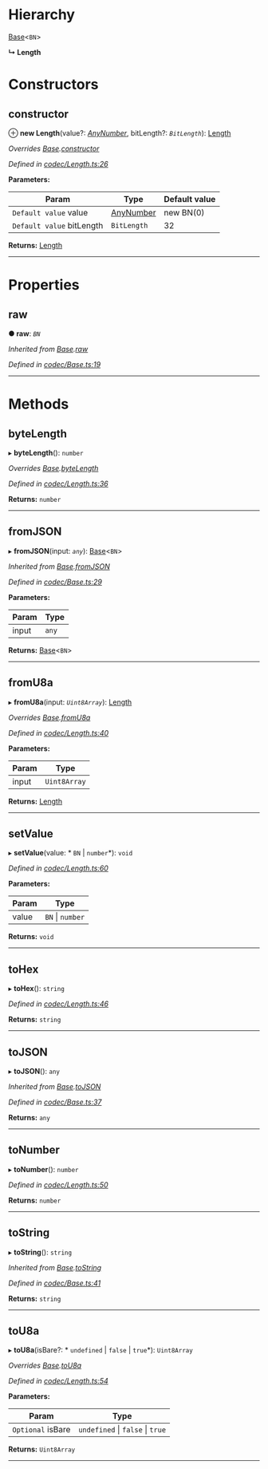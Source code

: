 

# Hierarchy

 [Base](_codec_base_.base.md)<`BN`>

**↳ Length**

# Constructors

<a id="constructor"></a>

##  constructor

⊕ **new Length**(value?: *[AnyNumber](../modules/_types_d_.md#anynumber)*, bitLength?: *`BitLength`*): [Length](_codec_length_.length.md)

*Overrides [Base](_codec_base_.base.md).[constructor](_codec_base_.base.md#constructor)*

*Defined in [codec/Length.ts:26](https://github.com/polkadot-js/api/blob/c7cd9cd/packages/types/src/codec/Length.ts#L26)*

**Parameters:**

| Param | Type | Default value |
| ------ | ------ | ------ |
| `Default value` value | [AnyNumber](../modules/_types_d_.md#anynumber) |  new BN(0) |
| `Default value` bitLength | `BitLength` | 32 |

**Returns:** [Length](_codec_length_.length.md)

___

# Properties

<a id="raw"></a>

##  raw

**● raw**: *`BN`*

*Inherited from [Base](_codec_base_.base.md).[raw](_codec_base_.base.md#raw)*

*Defined in [codec/Base.ts:19](https://github.com/polkadot-js/api/blob/c7cd9cd/packages/types/src/codec/Base.ts#L19)*

___

# Methods

<a id="bytelength"></a>

##  byteLength

▸ **byteLength**(): `number`

*Overrides [Base](_codec_base_.base.md).[byteLength](_codec_base_.base.md#bytelength)*

*Defined in [codec/Length.ts:36](https://github.com/polkadot-js/api/blob/c7cd9cd/packages/types/src/codec/Length.ts#L36)*

**Returns:** `number`

___
<a id="fromjson"></a>

##  fromJSON

▸ **fromJSON**(input: *`any`*): [Base](_codec_base_.base.md)<`BN`>

*Inherited from [Base](_codec_base_.base.md).[fromJSON](_codec_base_.base.md#fromjson)*

*Defined in [codec/Base.ts:29](https://github.com/polkadot-js/api/blob/c7cd9cd/packages/types/src/codec/Base.ts#L29)*

**Parameters:**

| Param | Type |
| ------ | ------ |
| input | `any` |

**Returns:** [Base](_codec_base_.base.md)<`BN`>

___
<a id="fromu8a"></a>

##  fromU8a

▸ **fromU8a**(input: *`Uint8Array`*): [Length](_codec_length_.length.md)

*Overrides [Base](_codec_base_.base.md).[fromU8a](_codec_base_.base.md#fromu8a)*

*Defined in [codec/Length.ts:40](https://github.com/polkadot-js/api/blob/c7cd9cd/packages/types/src/codec/Length.ts#L40)*

**Parameters:**

| Param | Type |
| ------ | ------ |
| input | `Uint8Array` |

**Returns:** [Length](_codec_length_.length.md)

___
<a id="setvalue"></a>

##  setValue

▸ **setValue**(value: * `BN` &#124; `number`*): `void`

*Defined in [codec/Length.ts:60](https://github.com/polkadot-js/api/blob/c7cd9cd/packages/types/src/codec/Length.ts#L60)*

**Parameters:**

| Param | Type |
| ------ | ------ |
| value |  `BN` &#124; `number`|

**Returns:** `void`

___
<a id="tohex"></a>

##  toHex

▸ **toHex**(): `string`

*Defined in [codec/Length.ts:46](https://github.com/polkadot-js/api/blob/c7cd9cd/packages/types/src/codec/Length.ts#L46)*

**Returns:** `string`

___
<a id="tojson"></a>

##  toJSON

▸ **toJSON**(): `any`

*Inherited from [Base](_codec_base_.base.md).[toJSON](_codec_base_.base.md#tojson)*

*Defined in [codec/Base.ts:37](https://github.com/polkadot-js/api/blob/c7cd9cd/packages/types/src/codec/Base.ts#L37)*

**Returns:** `any`

___
<a id="tonumber"></a>

##  toNumber

▸ **toNumber**(): `number`

*Defined in [codec/Length.ts:50](https://github.com/polkadot-js/api/blob/c7cd9cd/packages/types/src/codec/Length.ts#L50)*

**Returns:** `number`

___
<a id="tostring"></a>

##  toString

▸ **toString**(): `string`

*Inherited from [Base](_codec_base_.base.md).[toString](_codec_base_.base.md#tostring)*

*Defined in [codec/Base.ts:41](https://github.com/polkadot-js/api/blob/c7cd9cd/packages/types/src/codec/Base.ts#L41)*

**Returns:** `string`

___
<a id="tou8a"></a>

##  toU8a

▸ **toU8a**(isBare?: * `undefined` &#124; `false` &#124; `true`*): `Uint8Array`

*Overrides [Base](_codec_base_.base.md).[toU8a](_codec_base_.base.md#tou8a)*

*Defined in [codec/Length.ts:54](https://github.com/polkadot-js/api/blob/c7cd9cd/packages/types/src/codec/Length.ts#L54)*

**Parameters:**

| Param | Type |
| ------ | ------ |
| `Optional` isBare |  `undefined` &#124; `false` &#124; `true`|

**Returns:** `Uint8Array`

___


